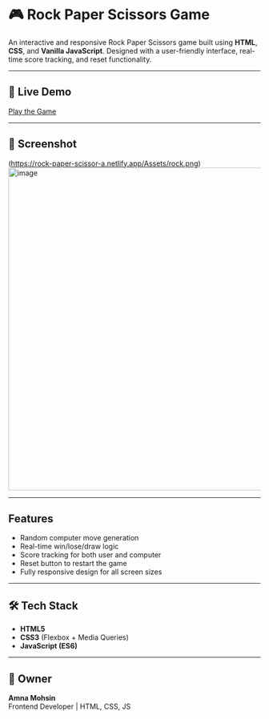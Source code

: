# 🎮 Rock Paper Scissors Game

An interactive and responsive Rock Paper Scissors game built using **HTML**, **CSS**, and **Vanilla JavaScript**. Designed with a user-friendly interface, real-time score tracking, and reset functionality.

---

## 🚀 Live Demo
 [Play the Game](https://rock-paper-scissor-a.netlify.app/)

---

## 📸 Screenshot
(https://rock-paper-scissor-a.netlify.app/Assets/rock.png) 
<img width="1357" height="645" alt="image" src="https://github.com/user-attachments/assets/4fb4f3ec-8766-402d-9d7d-031ddb988017" />


---

##  Features
- Random computer move generation
- Real-time win/lose/draw logic
- Score tracking for both user and computer
- Reset button to restart the game
- Fully responsive design for all screen sizes

---

## 🛠 Tech Stack
- **HTML5**
- **CSS3** (Flexbox + Media Queries)
- **JavaScript (ES6)**

---


## 👤 Owner
**Amna Mohsin**  
Frontend Developer | HTML, CSS, JS


